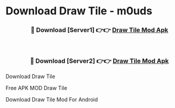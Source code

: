# Download Draw Tile - m0uds



<div align="center">
<h3>🔴 Download [Server1] 👉👉 <a href="https://momento.my/?title=Draw_Tile">Draw Tile Mod Apk</a></h3><br>

<h3>🔴 Download [Server2] 👉👉 <a href="https://momento.my/?title=Draw_Tile">Draw Tile Mod Apk</a></h3>
</div>



Download Draw Tile 

Free APK MOD Draw Tile 

Download Draw Tile Mod For Android
